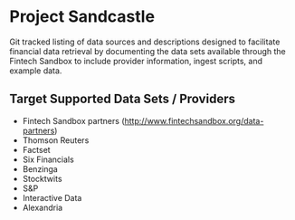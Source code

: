 # Project Sandcastle
Git tracked listing of data sources and descriptions designed to facilitate financial data retrieval by documenting the data sets available through the Fintech Sandbox to include provider information, ingest scripts, and example data.

## Target Supported Data Sets / Providers
- Fintech Sandbox partners (http://www.fintechsandbox.org/data-partners)
- Thomson Reuters
- Factset
- Six Financials
- Benzinga
- Stocktwits
- S&P
- Interactive Data
- Alexandria
